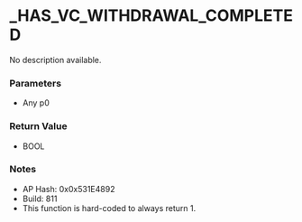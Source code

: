 # _HAS_VC_WITHDRAWAL_COMPLETED

No description available.

### Parameters
* Any p0

### Return Value
* BOOL

### Notes
* AP Hash: 0x0x531E4892
* Build: 811
* This function is hard-coded to always return 1.

